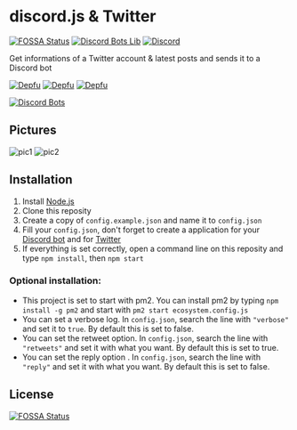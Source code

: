 # discord.js & Twitter
[![FOSSA Status](https://app.fossa.io/api/projects/git%2Bgithub.com%2FGreepTheSheep%2Fdiscord.js-Twitter-integration.svg?type=shield)](https://app.fossa.io/projects/git%2Bgithub.com%2FGreepTheSheep%2Fdiscord.js-Twitter-integration?ref=badge_shield) [![Discord Bots Lib](https://top.gg/api/widget/lib/661967218174853121.svg)](https://discord.js.org) [![Discord](https://img.shields.io/badge/Live%20view-%23greep--tweets-green)](https://discord.gg/5QCQpr9)

Get informations of a Twitter account & latest posts and sends it to a Discord bot

[![Depfu](https://badges.depfu.com/badges/190262c44fa8dabd30ca874dd155e141/status.svg)](https://depfu.com) [![Depfu](https://badges.depfu.com/badges/190262c44fa8dabd30ca874dd155e141/overview.svg)](https://depfu.com/github/GreepTheSheep/discord.js-Twitter-integration?project_id=9856) [![Depfu](https://badges.depfu.com/badges/190262c44fa8dabd30ca874dd155e141/count.svg)](https://depfu.com/github/GreepTheSheep/discord.js-Twitter-integration?project_id=9856)

[![Discord Bots](https://top.gg/api/widget/661967218174853121.svg)](https://top.gg/bot/661967218174853121)

## Pictures
![pic1](https://i.ibb.co/WVLx1dy/IMG-20191020-003135.jpg)
![pic2](https://i.ibb.co/W6sPpBz/IMG-20191020-003201.jpg)

## Installation
1) Install [Node.js](https://nodejs.org)
2) Clone this reposity
3) Create a copy of `config.example.json` and name it to `config.json`
4) Fill your `config.json`, don't forget to create a application for your [Discord bot](https://discordapp.com/developers) and for [Twitter](https://developer.twitter.com/apps)
5) If everything is set correctly, open a command line on this reposity and type `npm install`, then `npm start`

### Optional installation:
- This project is set to start with pm2. You can install pm2 by typing `npm install -g pm2` and start with `pm2 start ecosystem.config.js`
- You can set a verbose log. In `config.json`, search the line with `"verbose"` and set it to `true`. By default this is set to false.
- You can set the retweet option. In `config.json`, search the line with `"retweets"` and set it with what you want. By default this is set to true.
- You can set the reply option . In `config.json`, search the line with `"reply"` and set it with what you want. By default this is set to false.

## License
[![FOSSA Status](https://app.fossa.io/api/projects/git%2Bgithub.com%2FGreepTheSheep%2Fdiscord.js-Twitter-integration.svg?type=large)](https://app.fossa.io/projects/git%2Bgithub.com%2FGreepTheSheep%2Fdiscord.js-Twitter-integration?ref=badge_large)
